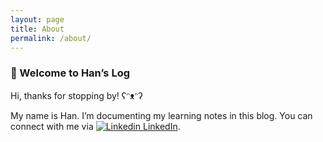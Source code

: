 ```yaml
---
layout: page
title: About
permalink: /about/
---
```


### 👋 Welcome to Han’s Log 

Hi, thanks for stopping by! ʕᵔᴥᵔʔ

My name is Han. I’m documenting my learning notes in this blog. You can connect with me via [![Linkedin](https://i.stack.imgur.com/gVE0j.png) LinkedIn](https://www.linkedin.com/in/han-yu-goirish/).
